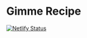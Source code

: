 # Gimme Recipe

[![Netlify Status](https://api.netlify.com/api/v1/badges/16e877c0-4b09-43f6-b054-d6daf9838300/deploy-status)](https://app.netlify.com/sites/laughing-ritchie-be7bfe/deploys)